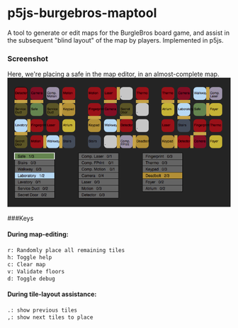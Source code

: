 # p5js-burgebros-maptool
A tool to generate or edit maps for the BurgleBros board game, and assist in the subsequent "blind layout" of the map by players.  Implemented in p5js.

### Screenshot
 Here, we're placing a safe in the map editor, in an almost-complete map.
![Screenshot of map-editing](https://github.com/nbogie/p5js-burgebros-maptool/blob/master/screenshots/screenshot-map-editing.png)

###Keys

#### During map-editing:

    r: Randomly place all remaining tiles
    h: Toggle help
    c: Clear map
    v: Validate floors
    d: Toggle debug

#### During tile-layout assistance:

    .: show previous tiles
    ,: show next tiles to place
